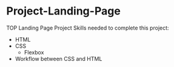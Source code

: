 # Project-Landing-Page
TOP Landing Page Project
Skills needed to complete this project:
- HTML
- CSS 
    - Flexbox
- Workflow between CSS and HTML